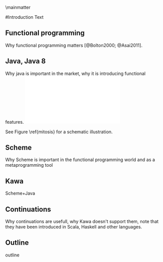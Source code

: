 \mainmatter

#Introduction
Text

## Functional programming
Why functional programming matters [@Bolton2000; @Asai2011].

## Java, Java 8
Why java is important in the market, why it is introducing functional features.
![Interphase and the different stages of mitosis. Figure from Walczak et al., 2010 [@Bolton2000]. \label{mitosis} ](figures/mitosis_Walczak.pdf)

See Figure \ref{mitosis} for a schematic illustration.

## Scheme
Why Scheme is important in the functional programming world and as a metaprogramming tool

## Kawa
Scheme+Java

## Continuations
Why continuations are usefull, why Kawa doesn't support them, note that they have been introduced in Scala, Haskell and other languages.

## Outline
outline
